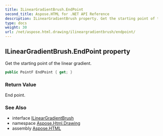 ```yaml
---
title: ILinearGradientBrush.EndPoint
second_title: Aspose.HTML for .NET API Reference
description: ILinearGradientBrush property. Get the starting point of the linear gradient
type: docs
weight: 30
url: /net/aspose.html.drawing/ilineargradientbrush/endpoint/
---
```

## ILinearGradientBrush.EndPoint property

Get the starting point of the linear gradient.

```csharp
public PointF EndPoint { get; }
```

### Return Value

End point.

### See Also

* interface [ILinearGradientBrush](../)
* namespace [Aspose.Html.Drawing](../../../aspose.html.drawing/)
* assembly [Aspose.HTML](../../../)
